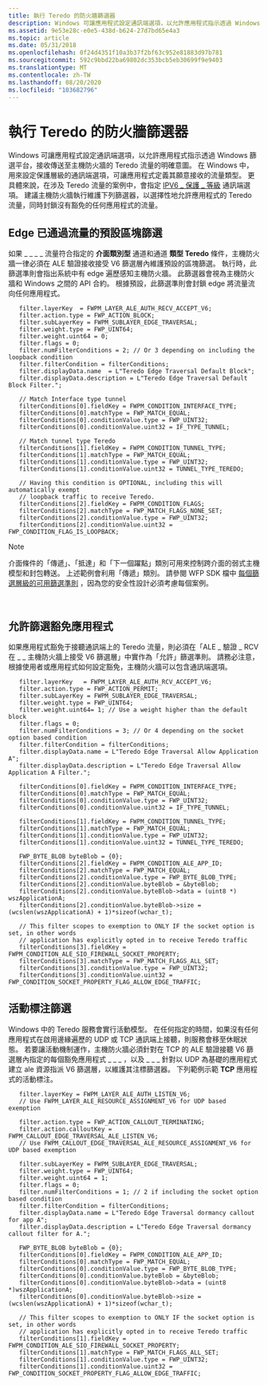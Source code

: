 ```yaml
---
title: 執行 Teredo 的防火牆篩選器
description: Windows 可讓應用程式設定通訊端選項，以允許應用程式指示透過 Windows 篩選平台，接收傳送至主機防火牆的 Teredo 流量的明確意圖。
ms.assetid: 9e53e28c-e0e5-438d-b624-27d7bd65e4a3
ms.topic: article
ms.date: 05/31/2018
ms.openlocfilehash: 0f24d4351f10a3b37f2bf63c952e81883d97b781
ms.sourcegitcommit: 592c9bbd22ba69802dc353bcb5eb30699f9e9403
ms.translationtype: MT
ms.contentlocale: zh-TW
ms.lasthandoff: 08/20/2020
ms.locfileid: "103682796"
---
```

# <a name="implementing-firewall-filters-for-teredo"></a>執行 Teredo 的防火牆篩選器

Windows 可讓應用程式設定通訊端選項，以允許應用程式指示透過 Windows 篩選平台，接收傳送至主機防火牆的 Teredo 流量的明確意圖。 在 Windows 中，用來設定保護層級的通訊端選項，可讓應用程式定義其願意接收的流量類型。 更具體來說，在涉及 Teredo 流量的案例中，會指定 [IPV6 \_ 保護 \_ 等級](/windows/desktop/WinSock/ipv6-protection-level) 通訊端選項。 建議主機防火牆執行維護下列篩選器，以選擇性地允許應用程式的 Teredo 流量，同時封鎖沒有豁免的任何應用程式的流量。

## <a name="default-block-filter-for-edge-traversed-traffic"></a>Edge 已通過流量的預設區塊篩選

如果 \_ \_ \_ \_ 流量符合指定的 **介面類別型** 通道和通道 **類型 Teredo** 條件，主機防火牆一律必須在 ALE 驗證接收接受 V6 篩選層內維護預設的區塊篩選。 執行時，此篩選準則會指出系統中有 edge 遍歷感知主機防火牆。 此篩選器會視為主機防火牆和 Windows 之間的 API 合約。 根據預設，此篩選準則會封鎖 edge 將流量流向任何應用程式。

``` syntax
   filter.layerKey  = FWPM_LAYER_ALE_AUTH_RECV_ACCEPT_V6;
   filter.action.type = FWP_ACTION_BLOCK;
   filter.subLayerKey = FWPM_SUBLAYER_EDGE_TRAVERSAL;
   filter.weight.type = FWP_UINT64;
   filter.weight.uint64 = 0;
   filter.flags = 0;
   filter.numFilterConditions = 2; // Or 3 depending on including the loopback condition
   filter.filterCondition = filterConditions;
   filter.displayData.name  = L"Teredo Edge Traversal Default Block";
   filter.displayData.description = L"Teredo Edge Traversal Default Block Filter.";

   // Match Interface type tunnel
   filterConditions[0].fieldKey = FWPM_CONDITION_INTERFACE_TYPE;
   filterConditions[0].matchType = FWP_MATCH_EQUAL;
   filterConditions[0].conditionValue.type = FWP_UINT32;
   filterConditions[0].conditionValue.uint32 = IF_TYPE_TUNNEL;

   // Match tunnel type Teredo
   filterConditions[1].fieldKey = FWPM_CONDITION_TUNNEL_TYPE;
   filterConditions[1].matchType = FWP_MATCH_EQUAL;
   filterConditions[1].conditionValue.type = FWP_UINT32;
   filterConditions[1].conditionValue.uint32 = TUNNEL_TYPE_TEREDO;

   // Having this condition is OPTIONAL, including this will automatically exempt 
   // loopback traffic to receive Teredo.
   filterConditions[2].fieldKey = FWPM_CONDITION_FLAGS;
   filterConditions[2].matchType = FWP_MATCH_FLAGS_NONE_SET;
   filterConditions[2].conditionValue.type = FWP_UINT32;
   filterConditions[2].conditionValue.uint32 = FWP_CONDITION_FLAG_IS_LOOPBACK;
```

> [!Note]  
> 介面條件的「傳遞」、「抵達」和「下一個躍點」類別可用來控制跨介面的弱式主機模型和封包轉送。 上述範例會利用「傳遞」類別。 請參閱 WFP SDK 檔中 [每個篩選層級的可用篩選準則](/windows/desktop/FWP/filtering-conditions-available-at-each-filtering-layer) ，因為您的安全性設計必須考慮每個案例。

 

## <a name="allow-filter-for-exempt-applications"></a>允許篩選豁免應用程式

如果應用程式豁免于接聽通訊端上的 Teredo 流量，則必須在「ALE \_ 驗證 \_ RCV 在 \_ \_ 主機防火牆上接受 V6 篩選層」中實作為「允許」篩選準則。 請務必注意，根據使用者或應用程式如何設定豁免，主機防火牆可以包含通訊端選項。

``` syntax
   filter.layerKey   = FWPM_LAYER_ALE_AUTH_RCV_ACCEPT_V6;
   filter.action.type = FWP_ACTION_PERMIT;
   filter.subLayerKey = FWPM_SUBLAYER_EDGE_TRAVERSAL;
   filter.weight.type = FWP_UINT64;   
   filter.weight.uint64= 1; // Use a weight higher than the default block
   filter.flags = 0;
   filter.numFilterConditions = 3; // Or 4 depending on the socket option based condition
   filter.filterCondition = filterConditions;
   filter.displayData.name = L"Teredo Edge Traversal Allow Application A";
   filter.displayData.description = L"Teredo Edge Traversal Allow Application A Filter.";

   filterConditions[0].fieldKey = FWPM_CONDITION_INTERFACE_TYPE;
   filterConditions[0].matchType = FWP_MATCH_EQUAL;
   filterConditions[0].conditionValue.type = FWP_UINT32;
   filterConditions[0].conditionValue.uint32 = IF_TYPE_TUNNEL;

   filterConditions[1].fieldKey = FWPM_CONDITION_TUNNEL_TYPE;
   filterConditions[1].matchType = FWP_MATCH_EQUAL;
   filterConditions[1].conditionValue.type = FWP_UINT32;
   filterConditions[1].conditionValue.uint32 = TUNNEL_TYPE_TEREDO;

   FWP_BYTE_BLOB byteBlob = {0};
   filterConditions[2].fieldKey = FWPM_CONDITION_ALE_APP_ID;
   filterConditions[2].matchType = FWP_MATCH_EQUAL;
   filterConditions[2].conditionValue.type = FWP_BYTE_BLOB_TYPE;
   filterConditions[2].conditionValue.byteBlob = &byteBlob;
   filterConditions[2].conditionValue.byteBlob->data = (uint8 *) wszApplicationA;
   filterConditions[2].conditionValue.byteBlob->size = (wcslen(wszApplicationA) + 1)*sizeof(wchar_t);

   // This filter scopes to exemption to ONLY IF the socket option is set, in other words
   // application has explicitly opted in to receive Teredo traffic
   filterConditions[3].fieldKey = FWPM_CONDITION_ALE_SIO_FIREWALL_SOCKET_PROPERTY;
   filterConditions[3].matchType = FWP_MATCH_FLAGS_ALL_SET;
   filterConditions[3].conditionValue.type = FWP_UINT32;
   filterConditions[3].conditionValue.uint32 = FWP_CONDITION_SOCKET_PROPERTY_FLAG_ALLOW_EDGE_TRAFFIC;
```

## <a name="dormancy-callout-filter"></a>活動標注篩選

Windows 中的 Teredo 服務會實行活動模型。 在任何指定的時間，如果沒有任何應用程式在啟用邊緣遍歷的 UDP 或 TCP 通訊端上接聽，則服務會移至休眠狀態。 若要讓活動機制運作，主機防火牆必須針對在 TCP 的 ALE 驗證接聽 V6 篩選層內指定的每個豁免應用程式 \_ \_ \_ ，以及 \_ \_ \_ 針對以 UDP 為基礎的應用程式建立 ale 資源指派 V6 篩選層，以維護其注標篩選器。 下列範例示範 **TCP** 應用程式的活動標注。

``` syntax
   filter.layerKey = FWPM_LAYER_ALE_AUTH_LISTEN_V6;
   // Use FWPM_LAYER_ALE_RESOURCE_ASSIGNMENT_V6 for UDP based exemption

   filter.action.type = FWP_ACTION_CALLOUT_TERMINATING;
   filter.action.calloutKey = FWPM_CALLOUT_EDGE_TRAVERSAL_ALE_LISTEN_V6;
   // Use FWPM_CALLOUT_EDGE_TRAVERSAL_ALE_RESOURCE_ASSIGNMENT_V6 for UDP based exemption

   filter.subLayerKey = FWPM_SUBLAYER_EDGE_TRAVERSAL;
   filter.weight.type = FWP_UINT64;   
   filter.weight.uint64 = 1;
   filter.flags = 0;
   filter.numFilterConditions = 1; // 2 if including the socket option based condition 
   filter.filterCondition = filterConditions;
   filter.displayData.name = L"Teredo Edge Traversal dormancy callout for app A";
   filter.displayData.description = L"Teredo Edge Traversal dormancy callout filter for A.";

   FWP_BYTE_BLOB byteBlob = {0};
   filterConditions[0].fieldKey = FWPM_CONDITION_ALE_APP_ID;
   filterConditions[0].matchType = FWP_MATCH_EQUAL;
   filterConditions[0].conditionValue.type = FWP_BYTE_BLOB_TYPE;
   filterConditions[0].conditionValue.byteBlob = &byteBlob;
   filterConditions[0].conditionValue.byteBlob->data = (uint8 *)wszApplicationA;
   filterConditions[0].conditionValue.byteBlob->size = (wcslen(wszApplicationA) + 1)*sizeof(wchar_t);

   // This filter scopes to exemption to ONLY IF the socket option is set, in other words
   // application has explicitly opted in to receive Teredo traffic
   filterConditions[1].fieldKey = FWPM_CONDITION_ALE_SIO_FIREWALL_SOCKET_PROPERTY;
   filterConditions[1].matchType = FWP_MATCH_FLAGS_ALL_SET;
   filterConditions[1].conditionValue.type = FWP_UINT32;
   filterConditions[1].conditionValue.uint32 = FWP_CONDITION_SOCKET_PROPERTY_FLAG_ALLOW_EDGE_TRAFFIC;
```

 

 